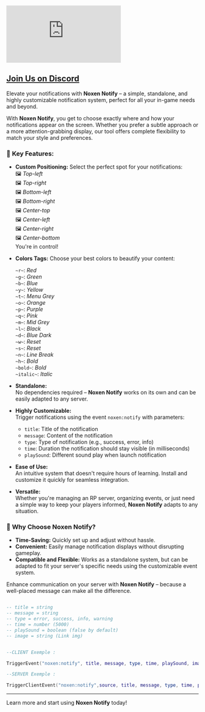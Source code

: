 [![Join our Discord](https://files.sincity-rp.fr/f.php?h=313X1QVS&p=1)](https://discord.gg/6yZB4YwPdw)

## [Join Us on Discord](https://discord.gg/6yZB4YwPdw)

Elevate your notifications with **Noxen Notify** – a simple, standalone, and highly customizable notification system, perfect for all your in-game needs and beyond.

With **Noxen Notify**, you get to choose exactly where and how your notifications appear on the screen. Whether you prefer a subtle approach or a more attention-grabbing display, our tool offers complete flexibility to match your style and preferences.

### 📢 **Key Features:**
- **Custom Positioning:**
  Select the perfect spot for your notifications:  
  🖼️ *Top-left*  
  🖼️ *Top-right*  
  🖼️ *Bottom-left*  
  🖼️ *Bottom-right*  
  🖼️ *Center-top*  
  🖼️ *Center-left*  
  🖼️ *Center-right*  
  🖼️ *Center-bottom*  
  You're in control!

- **Colors Tags:**
  Choose your best colors to beautify your content:

  `~r~`: *Red*  
  `~g~`: *Green*  
  `~b~`: *Blue*  
  `~y~`: *Yellow*  
  `~t~`: *Menu Grey*  
  `~o~`: *Orange*  
  `~p~`: *Purple*  
  `~q~`: *Pink*  
  `~m~`: *Mid Grey*  
  `~l~`: *Black*  
  `~d~`: *Blue Dark*  
  `~w~`: *Reset*  
  `~s~`: *Reset*  
  `~n~`: *Line Break*  
  `~h~`: *Bold*  
  `~bold~`: *Bold*  
  `~italic~`: *Italic*  


- **Standalone:**  
  No dependencies required – **Noxen Notify** works on its own and can be easily adapted to any server.

- **Highly Customizable:**  
  Trigger notifications using the event `noxen:notify` with parameters:
  - `title`: Title of the notification
  - `message`: Content of the notification
  - `type`: Type of notification (e.g., success, error, info)
  - `time`: Duration the notification should stay visible (in milliseconds)
  - `playSound`: Different sound play when launch notification

- **Ease of Use:**  
  An intuitive system that doesn't require hours of learning. Install and customize it quickly for seamless integration.

- **Versatile:**  
  Whether you're managing an RP server, organizing events, or just need a simple way to keep your players informed, **Noxen Notify** adapts to any situation.

### 🚀 **Why Choose Noxen Notify?**
- **Time-Saving:** Quickly set up and adjust without hassle.
- **Convenient:** Easily manage notification displays without disrupting gameplay.
- **Compatible and Flexible:** Works as a standalone system, but can be adapted to fit your server's specific needs using the customizable event system.

Enhance communication on your server with **Noxen Notify** – because a well-placed message can make all the difference.

```lua

-- title = string
-- message = string
-- type = error, success, info, warning
-- time = number (5000)
-- playSound = boolean (false by default)
-- image = string (Link img)


--CLIENT Exemple : 

TriggerEvent("noxen:notify", title, message, type, time, playSound, image)

--SERVER Exemple : 

TriggerClientEvent("noxen:notify",source, title, message, type, time, playSound, image)

```

---

Learn more and start using **Noxen Notify** today!
